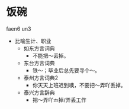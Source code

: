 # 饭碗
faen6 un3
+ 比喻生计、职业
  * 如东方言词典
    - 不能把～丢掉。
  * 东台方言词典
    - 铁～；毕业后总先要寻个～。
  * 泰州方言词典2
    - 你天天上班迟到噢，不要把～弄吖丢掉。
  * 泰兴方言辞典
    - 把～弄吖𠫓掉/弄丢工作
